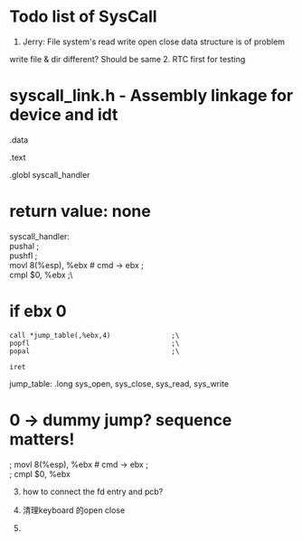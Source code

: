 # Todo list of SysCall

1. Jerry: File system's read write open close
data structure is of problem

write file & dir different?
Should be same
2. 
RTC first for testing

# syscall_link.h - Assembly linkage for device and idt
.data

.text

.globl syscall_handler
# return value: none
syscall_handler:                            \
    pushal                                  ;\
    pushfl                                  ;\
	movl	8(%esp), %ebx   #  cmd -> ebx   ;\
	cmpl	$0, %ebx                        ;\
# if ebx 0                  

    call *jump_table(,%ebx,4)               ;\
    popfl                                   ;\
    popal                                   ;\

    iret



jump_table:
		.long sys_open, sys_close, sys_read, sys_write


# 0 -> dummy jump? sequence matters!



; movl	8(%esp), %ebx   #  cmd -> ebx   ;\
	; cmpl	$0, %ebx            

3. how to connect the fd entry and pcb?


4. 清理keyboard 的open close

5. 